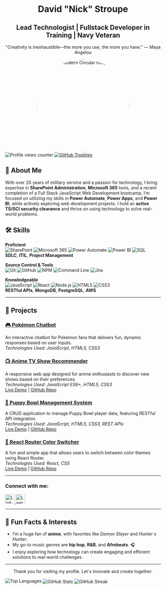 <h1 align="center">David "Nick" Stroupe</h1>
<h2 align="center">Lead Technologist | Fullstack Developer in Training | Navy Veteran</h2>
<p align="center">"Creativity is inexhaustible—the more you use, the more you have." — Maya Angelou</p>

<div align="center">
   <img src="https://images.unsplash.com/photo-1630515782957-78452779ca81?q=80&w=2727&auto=format&fit=crop&ixlib=rb-4.0.3&ixid=M3wxMjA3fDB8MHxwaG90by1wYWdlfHx8fGVufDB8fHx8fA%3D%3D" width="300" style="border-radius: 50%;" alt="Modern Circular Image">
</div>

<div align="left">
   <img src="https://komarev.com/ghpvc/?username=dnstroupe&label=Profile%20Views&color=0e75b6&style=flat" alt="Profile views counter" />
   <a href="https://github-profile-trophy.vercel.app/?username=dnstroupe&theme=juicyfresh&no-frame=true&row=1&column=6">
      <img src="https://github-profile-trophy.vercel.app/?username=dnstroupe&theme=juicyfresh&no-frame=true&row=1&column=6" alt="GitHub Trophies" />
   </a>
</div>

## 👋 About Me
With over 20 years of military service and a passion for technology, I bring expertise in **SharePoint Administration**, **Microsoft 365** tools, and a recent completion of a Full Stack JavaScript Web Development bootcamp. I’m focused on utilizing my skills in **Power Automate**, **Power Apps**, and **Power BI**, while actively exploring web development projects. I hold an **active TS/SCI security clearance** and thrive on using technology to solve real-world problems.

## 🛠️ Skills

**Proficient**  
![SharePoint](https://img.shields.io/badge/SharePoint-0078d4?logo=microsoft-sharepoint&style=flat-square) ![Microsoft 365](https://img.shields.io/badge/Microsoft%20365-D83B01?logo=microsoft&style=flat-square) ![Power Automate](https://img.shields.io/badge/Power%20Automate-0089D6?logo=microsoft-power-automate&style=flat-square) ![Power BI](https://img.shields.io/badge/Power%20BI-F2C811?logo=power-bi&style=flat-square) ![SQL](https://img.shields.io/badge/SQL-4169E1?logo=postgresql&style=flat-square)  
**SDLC**, **ITIL**, **Project Management**

**Source Control & Tools**  
![Git](https://img.shields.io/badge/Git-F05032?logo=git&style=flat-square) ![GitHub](https://img.shields.io/badge/GitHub-181717?logo=github&style=flat-square) ![NPM](https://img.shields.io/badge/NPM-CB3837?logo=npm&style=flat-square) ![Command Line](https://img.shields.io/badge/Command%20Line-000000?logo=windows-terminal&style=flat-square) ![Jira](https://img.shields.io/badge/Jira-0052CC?logo=jira&style=flat-square)

**Knowledgeable**  
![JavaScript](https://img.shields.io/badge/JavaScript-323330?logo=javascript&style=flat-square) ![React](https://img.shields.io/badge/React-61DAFB?logo=react&style=flat-square) ![Node.js](https://img.shields.io/badge/Node.js-43853D?logo=node.js&style=flat-square) ![HTML5](https://img.shields.io/badge/HTML5-E34F26?logo=html5&style=flat-square) ![CSS3](https://img.shields.io/badge/CSS3-1572B6?logo=css3&style=flat-square)  
**RESTful APIs**, **MongoDB**, **PostgreSQL**, **AWS**

---

## 📁 Projects

### [🎮 Pokémon Chatbot](https://dnstroupe.github.io/pokemon-bot/)
An interactive chatbot for Pokémon fans that delivers fun, dynamic responses based on user inputs.  
*Technologies Used: JavaScript, HTML5, CSS3*

### [📺 Anime TV Show Recommender](https://dnstroupe.github.io/anime-recommender/)
A responsive web app designed for anime enthusiasts to discover new shows based on their preferences.  
*Technologies Used: JavaScript ES6+, HTML5, CSS3*  
[Live Demo](https://dnstroupe.github.io/anime-recommender/) | [GitHub Repo](https://github.com/dnstroupe/anime-recommender)

### [🐶 Puppy Bowl Management System](https://dnstroupe.github.io/Unit2.PuppyBowl.Starter./)
A CRUD application to manage Puppy Bowl player data, featuring RESTful API integration.  
*Technologies Used: JavaScript, HTML5, CSS3, REST APIs*  
[Live Demo](https://dnstroupe.github.io/Unit2.PuppyBowl.Starter./) | [GitHub Repo](https://github.com/dnstroupe/puppybowl)

### [🎨 React Router Color Switcher](https://blue-red-react.netlify.app/)
A fun and simple app that allows users to switch between color themes using React Router.  
*Technologies Used: React, CSS*  
[Live Demo](https://blue-red-react.netlify.app/) | [GitHub Repo](https://github.com/dnstroupe/react-color-switcher)

---

<h3 align="left">Connect with me:</h3>
<div align="left">
   <a href="https://linkedin.com/in/david-stroupe" target="_blank">
      <img src="https://img.shields.io/badge/-LinkedIn-0077B5?style=flat-square&logo=linkedin" alt="LinkedIn Profile" height="30" />
   </a>
   <a href="https://www.leetcode.com/dnstroupe" target="_blank">
      <img src="https://img.shields.io/badge/-LeetCode-FFA116?style=flat-square&logo=leetcode" alt="LeetCode Profile" height="30" />
   </a>
</div>

---

## 🎉 Fun Facts & Interests

- I’m a huge fan of **anime**, with favorites like _Demon Slayer_ and _Hunter x Hunter_.
- My go-to music genres are **hip hop**, **R&B**, and **Afrobeats**. 🎧
- I enjoy exploring how technology can create engaging and efficient solutions to real-world challenges.

<hr>

<p align="center">Thank you for visiting my profile. Let's innovate and create together.</p>

<img align="left" src="https://github-readme-stats.vercel.app/api/top-langs/?username=dnstroupe&layout=compact&theme=tokyonight" alt="Top Languages" />
<img align="center" src="https://github-readme-stats.vercel.app/api?username=dnstroupe&show_icons=true&theme=tokyonight" alt="GitHub Stats" />
<img align="center" src="https://github-readme-streak-stats.herokuapp.com/?user=dnstroupe&theme=tokyonight" alt="GitHub Streak" />
